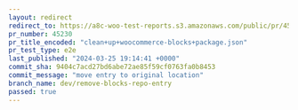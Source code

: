 ```yaml
---
layout: redirect
redirect_to: https://a8c-woo-test-reports.s3.amazonaws.com/public/pr/45230/e2e/index.html
pr_number: 45230
pr_title_encoded: "clean+up+woocommerce-blocks+package.json"
pr_test_type: e2e
last_published: "2024-03-25 19:14:41 +0000"
commit_sha: 9404c7acd27bd6abe72ae85f59cf0763fa0b8453
commit_message: "move entry to original location"
branch_name: dev/remove-blocks-repo-entry
passed: true
---
```

